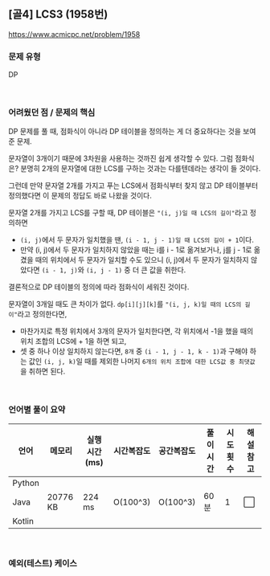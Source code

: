 ## [골4] LCS3 (1958번)

https://www.acmicpc.net/problem/1958

### 문제 유형

DP

<br>

### 어려웠던 점 / 문제의 핵심

DP 문제를 풀 때, 점화식이 아니라 DP 테이블을 정의하는 게 더 중요하다는 것을 보여준 문제.

문자열이 3개이기 때문에 3차원을 사용하는 것까진 쉽게 생각할 수 있다. 그럼 점화식은? 분명히 2개의 문자열에 대한 LCS를 구하는 것과는 다를텐데라는 생각이 들 것이다.

그런데 만약 문자열 2개를 가지고 푸는 LCS에서 점화식부터 찾지 않고 DP 테이블부터 정의했다면 이 문제의 정답도 바로 나왔을 것이다.

문자열 2개를 가지고 LCS를 구할 때, DP 테이블은 `"(i, j)일 때 LCS의 길이"`라고 정의하면

- `(i, j)`에서 두 문자가 일치했을 땐, `(i - 1, j - 1)일 때 LCS의 길이 + 1`이다.
- 만약 (i, j)에서 두 문자가 일치하지 않았을 때는 i를 i - 1로 옮겨보거나,  j를 j - 1로 옮겼을 때의 위치에서 두 문자가 일치할 수도 있으니  (i, j)에서 두 문자가 일치하지 않았다면 `(i - 1, j)`와 `(i, j - 1)` 중 더 큰 값을 취한다.

결론적으로 DP 테이블의 정의에 따라 점화식이 세워진 것이다.

문자열이 3개일 때도 큰 차이가 없다. `dp[i][j][k]`를 `"(i, j, k)일 때의 LCS의 길이"`라고 정의한다면,

- 마찬가지로 특정 위치에서 3개의 문자가 일치한다면, 각 위치에서 -1을 했을 때의 위치 조합의 LCS에 + 1을 하면 되고,
- 셋 중 하나 이상 일치하지 않는다면, `8개` 중 `(i - 1, j - 1, k - 1)`과 구해야 하는 값인 `(i, j, k)`일 때를 제외한 나머지 `6개의 위치 조합에 대한 LCS값 중 최댓값`을 취하면 된다.

<br>

### 언어별 풀이 요약

| 언어   | 메모리   | 실행 시간(ms) | 시간복잡도 | 공간복잡도 | 풀이 시간 | 시도 횟수 | 해설 참고            |
| ------ | -------- | ------------- | ---------- | ---------- | --------- | --------- | -------------------- |
| Python |          |               |            |            |           |           |                      |
| Java   | 20776 KB | 224 ms        | O(100^3)   | O(100^3)   | 60분      | 1         | :white_large_square: |
| Kotlin |          |               |            |            |           |           |                      |

<br>

### 예외(테스트) 케이스

```
```

